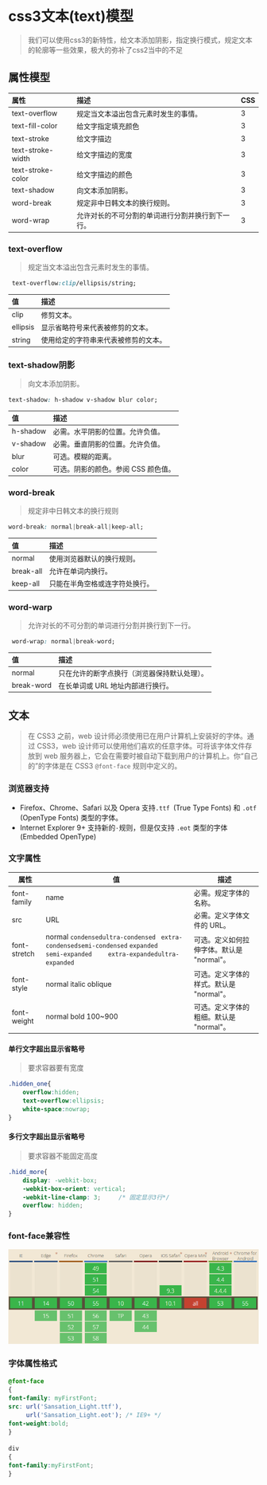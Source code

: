 # css3文本(text)模型
> 我们可以使用css3的新特性，给文本添加阴影，指定换行模式，规定文本的轮廓等一些效果，极大的弥补了css2当中的不足

## 属性模型
| **属性** | **描述** | **CSS** |
| :--- | :--- | :--- |
| text-overflow | 规定当文本溢出包含元素时发生的事情。 | 3 |
| text-fill-color | 给文字指定填充颜色 | 3  |
| text-stroke | 给文字描边 |   3|
| text-stroke-width | 给文字描边的宽度 |  3 |
| text-stroke-color | 给文字描边的颜色 |  3 |
| text-shadow | 向文本添加阴影。 | 3 |
| word-break | 规定非中日韩文本的换行规则。 | 3 |
| word-wrap | 允许对长的不可分割的单词进行分割并换行到下一行。 | 3 |


### text-overflow
> 规定当文本溢出包含元素时发生的事情。

```css
 text-overflow:clip/ellipsis/string;
```

| 值 | 描述 |
| :--- | :--- |
| clip | 修剪文本。 |
| ellipsis | 显示省略符号来代表被修剪的文本。 |
| string | 使用给定的字符串来代表被修剪的文本。 |


### text-shadow阴影
> 向文本添加阴影。

```css
text-shadow: h-shadow v-shadow blur color;
```

| 值 | 描述 |
| :--- | :--- |
| h-shadow | 必需。水平阴影的位置。允许负值。 |
| v-shadow | 必需。垂直阴影的位置。允许负值。 |
| blur | 可选。模糊的距离。 |
| color | 可选。阴影的颜色。参阅 CSS 颜色值。 |

### word-break
> 规定非中日韩文本的换行规则

```css
word-break: normal|break-all|keep-all;

```
| 值| 描述 |
|:--- | :--- |
| normal | 使用浏览器默认的换行规则。 |
| break-all | 允许在单词内换行。 |
| keep-all | 只能在半角空格或连字符处换行。 |

### word-warp
> 允许对长的不可分割的单词进行分割并换行到下一行。

```css
 word-wrap: normal|break-word;
```

| 值 | 描述 |
| :--- | :--- |
| normal | 只在允许的断字点换行（浏览器保持默认处理）。 |
| break-word | 在长单词或 URL 地址内部进行换行。 |


## 文本
> 在 CSS3 之前，web 设计师必须使用已在用户计算机上安装好的字体。通过 CSS3，web 设计师可以使用他们喜欢的任意字体。可将该字体文件存放到 web 服务器上，它会在需要时被自动下载到用户的计算机上。你“自己的”的字体是在 CSS3 `@font-face` 规则中定义的。

### 浏览器支持

* Firefox、Chrome、Safari 以及 Opera 支持`.ttf `(True Type Fonts) 和 `.otf `(OpenType Fonts) 类型的字体。
* Internet Explorer 9+ 支持新的` · `规则，但是仅支持 `.eot` 类型的字体 (Embedded OpenType)


### 文字属性
| 属性| 值 | 描述 |
| --- | --- | --- |
| font-family | name | 必需。规定字体的名称。 |
| src | URL | 必需。定义字体文件的 URL。 |
| font-stretch | normal `condensedultra-condensed `   `extra-condensedsemi-condensed` `expanded   ` `semi-expanded  `  `  extra-expandedultra-expanded` | 可选。定义如何拉伸字体。默认是 &quot;normal&quot;。 |
| font-style |   normal   italic  oblique | 可选。定义字体的样式。默认是 &quot;normal&quot;。 |
| font-weight | normal  bold   100~900 | 可选。定义字体的粗细。默认是 &quot;normal&quot;。 |

#### 单行文字超出显示省略号
> 要求容器要有宽度
```css
.hidden_one{
	overflow:hidden;
	text-overflow:ellipsis;
	white-space:nowrap; 
}
```
#### 多行文字超出显示省略号 
> 要求容器不能固定高度 
```css
.hidd_more{
	display: -webkit-box;
	-webkit-box-orient: vertical;
	-webkit-line-clamp: 3;     /* 固定显示3行*/
	overflow: hidden;
}
```


### font-face兼容性
![文字属性](amWiki/images/font-face.png)

### 字体属性格式

```css
@font-face
{
font-family: myFirstFont;
src: url('Sansation_Light.ttf'),
     url('Sansation_Light.eot'); /* IE9+ */
font-weight:bold;
}

div
{
font-family:myFirstFont;
}

```
